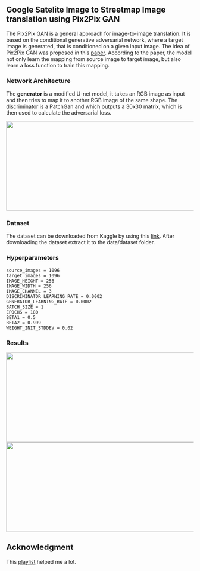 ## Google Satelite Image to Streetmap Image translation using Pix2Pix GAN

The Pix2Pix GAN is a general approach for image-to-image translation. It is based on the conditional generative adversarial network, where a target image is generated, that is conditioned on a given input image. The idea of Pix2Pix GAN was proposed in this [paper](https://arxiv.org/abs/1611.07004). According to the paper, the model not only learn the mapping from source image to target image, but also learn a loss function to train this mapping. 


### Network Architecture
The **generator** is a modified U-net model, it takes an RGB image as input and then tries to map it to another RGB image of the same shape.
The discriminator is a PatchGan and which outputs a 30x30 matrix, which is then used to calculate the adversarial loss.

<img src="https://github.com/Therickysen08/pix2pix/blob/main/images/discriminator.png" width="650" height="240"/>


### Dataset
The dataset can be downloaded from Kaggle by using this [link](https://www.kaggle.com/alincijov/pix2pix-maps/version/1). After downloading the dataset extract it to the data/dataset folder.

### Hyperparameters
    source_images = 1096
    target_images = 1096
    IMAGE_HEIGHT = 256
    IMAGE_WIDTH = 256
    IMAGE_CHANNEL = 3
    DISCRIMINATOR_LEARNING_RATE = 0.0002
    GENERATOR_LEARNING_RATE = 0.0002
    BATCH_SIZE = 1
    EPOCHS = 180
    BETA1 = 0.5
    BETA2 = 0.999
    WEIGHT_INIT_STDDEV = 0.02

### Results

<img src="https://github.com/Therickysen08/pix2pix/blob/main/images/result.png" width="650" height="240"/>

<img src="https://github.com/Therickysen08/pix2pix/blob/main/images/result2.png" width="650" height="240"/>

## Acknowledgment
This [playlist](https://www.youtube.com/playlist?list=PLhhyoLH6IjfwIp8bZnzX8QR30TRcHO8Va) helped me a lot. 

